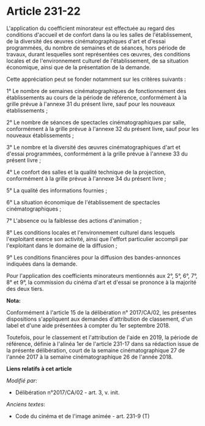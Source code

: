 # Article 231-22

L'application du coefficient minorateur est effectuée au regard des conditions d'accueil et de confort dans la ou les salles
de l'établissement, de la diversité des œuvres cinématographiques d'art et d'essai programmées, du nombre de semaines et de
séances, hors période de travaux, durant lesquelles sont représentées ces œuvres, des conditions locales et de
l'environnement culturel de l'établissement, de sa situation économique, ainsi que de la présentation de la demande.

Cette appréciation peut se fonder notamment sur les critères suivants :

1° Le nombre de semaines cinématographiques de fonctionnement des établissements au cours de la période de référence,
conformément à la grille prévue à l'annexe 31 du présent livre, sauf pour les nouveaux établissements ;

2° Le nombre de séances de spectacles cinématographiques par salle, conformément à la grille prévue à l'annexe 32 du présent
livre, sauf pour les nouveaux établissements ;

3° Le nombre et la diversité des œuvres cinématographiques d'art et d'essai programmées, conformément à la grille prévue à
l'annexe 33 du présent livre ;

4° Le confort des salles et la qualité technique de la projection, conformément à la grille prévue à l'annexe 34 du présent
livre ;

5° La qualité des informations fournies ;

6° La situation économique de l'établissement de spectacles cinématographiques ;

7° L'absence ou la faiblesse des actions d'animation ;

8° Les conditions locales et l'environnement culturel dans lesquels l'exploitant exerce son activité, ainsi que l'effort
particulier accompli par l'exploitant dans le domaine de la diffusion ;

9° Les conditions financières pour la diffusion des bandes-annonces indiquées dans la demande.

Pour l'application des coefficients minorateurs mentionnés aux 2°, 5°, 6°, 7°, 8° et 9°, la commission du cinéma d'art et
d'essai se prononce à la majorité des deux tiers.

**Nota:**

Conformément à l'article 15 de la délibération n° 2017/CA/02, les présentes dispositions s'appliquent aux demandes
d'attribution de classement, d'un label et d'une aide présentées à compter du 1er septembre 2018.

Toutefois, pour le classement et l'attribution de l'aide en 2019, la période de référence, définie à l'alinéa 1er de
l'article 231-17 dans sa rédaction issue de la présente délibération, court de la semaine cinématographique 27 de l'année
2017 à la semaine cinématographique 26 de l'année 2018.

**Liens relatifs à cet article**

_Modifié par_:

  - Délibération n°2017/CA/02 - art. 3, v. init.

_Anciens textes_:

  - Code du cinéma et de l'image animée - art. 231-9 (T)

